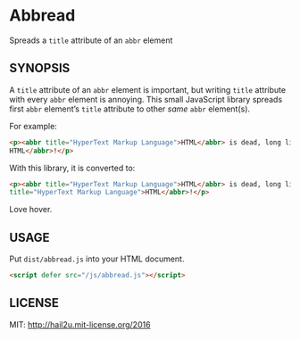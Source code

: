 Abbread
=======

Spreads a `title` attribute of an `abbr` element


SYNOPSIS
--------

A `title` attribute of an `abbr` element is important, but writing `title`
attribute with every `abbr` element is annoying. This small JavaScript library
spreads first `abbr` element’s `title` attribute to other *same* `abbr`
element(s).

For example:

```html
<p><abbr title="HyperText Markup Language">HTML</abbr> is dead, long live <abbr>
HTML</abbr>!</p>
```

With this library, it is converted to:

```html
<p><abbr title="HyperText Markup Language">HTML</abbr> is dead, long live <abbr
title="HyperText Markup Language">HTML</abbr>!</p>
```

Love hover.


USAGE
-----

Put `dist/abbread.js` into your HTML document.

```html
<script defer src="/js/abbread.js"></script>
```



LICENSE
-------

MIT: http://hail2u.mit-license.org/2016
